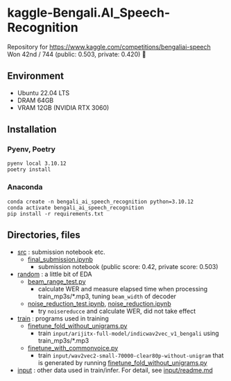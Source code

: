 # kaggle-Bengali.AI_Speech-Recognition
Repository for https://www.kaggle.com/competitions/bengaliai-speech
<br>
Won 42nd / 744 (public: 0.503, private: 0.420) 🥈

## Environment
- Ubuntu 22.04 LTS
- DRAM 64GB
- VRAM 12GB (NVIDIA RTX 3060)

## Installation
### Pyenv, Poetry
```
pyenv local 3.10.12
poetry install
```
### Anaconda
```
conda create -n bengali_ai_speech_recognition python=3.10.12
conda activate bengali_ai_speech_recognition
pip install -r requirements.txt
```

## Directories, files
- [src](src) : submission notebook etc.
  - [final_submission.ipynb](src/final_submission.ipynb)
    - submission notebook (public score: 0.42, private score: 0.503)
- [random](random) : a little bit of EDA
  - [beam_range_test.py](random/beam_range_test.py)
    - calculate WER and measure elapsed time when processing train_mp3s/*.mp3, tuning `beam_width` of decoder
  - [noise_reduction_test.ipynb](random/noise_reduction.ipynb), [noise_reduction.ipynb](random/noise_reduction.ipynb)
    - try `noisereducce` and calculate WER, did not take effect
- [train](train) : programs used in training
  - [finetune_fold_without_unigrams.py](train/finetune_fold_without_unigrams.py)
    - train `input/arijitx-full-model/indicwav2vec_v1_bengali` using train_mp3s/*.mp3
  - [finetune_with_commonvoice.py](train/finetune_with_commonvoice.py)
    - train `input/wav2vec2-small-70000-clear80p-without-unigram` that is generated by running [finetune_fold_without_unigrams.py](train/finetune_fold_without_unigrams.py)
- [input](input) : other data used in train/infer. For detail, see [input/readme.md](input/readme.md)

